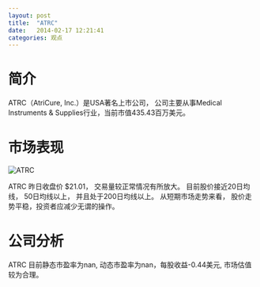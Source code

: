 ```yaml
---
layout: post
title:  "ATRC"
date:   2014-02-17 12:21:41
categories: 观点
---
```


# 简介
ATRC（AtriCure, Inc.）是USA著名上市公司，
公司主要从事Medical Instruments & Supplies行业，当前市值435.43百万美元。

# 市场表现

![ATRC](http://finviz.com/chart.ashx?t=ATRC&ty=c&ta=1&p=d&s=l)

ATRC 昨日收盘价 $21.01，
交易量较正常情况有所放大。
目前股价接近20日均线，
50日均线以上，
并且处于200日均线以上。
从短期市场走势来看，
股价走势平稳，投资者应减少无谓的操作。

# 公司分析
ATRC 目前静态市盈率为nan, 动态市盈率为nan，每股收益-0.44美元,
市场估值较为合理。
